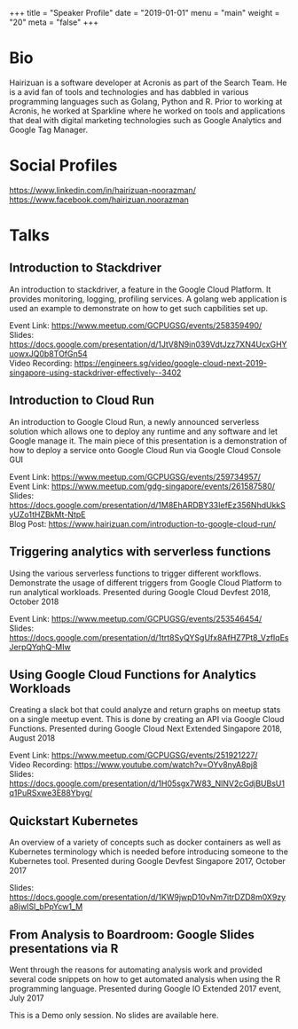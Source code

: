 +++
title = "Speaker Profile"
date = "2019-01-01"
menu = "main"
weight = "20"
meta = "false"
+++

# Bio

Hairizuan is a software developer at Acronis as part of the Search Team. He is a avid fan of tools and technologies and has dabbled in various programming languages such as Golang, Python and R. Prior to working at Acronis, he worked at Sparkline where he worked on tools and applications that deal with digital marketing technologies such as Google Analytics and Google Tag Manager.

# Social Profiles

https://www.linkedin.com/in/hairizuan-noorazman/
https://www.facebook.com/hairizuan.noorazman

# Talks

## Introduction to Stackdriver

An introduction to stackdriver, a feature in the Google Cloud Platform. It provides monitoring, logging, profiling services. A golang web application is used an example to demonstrate on how to get such capbilities set up.

Event Link: https://www.meetup.com/GCPUGSG/events/258359490/  
Slides: https://docs.google.com/presentation/d/1JtV8N9in039VdtJzz7XN4UcxGHYuowxJQ0b8TOfGn54  
Video Recording: https://engineers.sg/video/google-cloud-next-2019-singapore-using-stackdriver-effectively--3402

## Introduction to Cloud Run

An introduction to Google Cloud Run, a newly announced serverless solution which allows one to deploy any runtime and any software and let Google manage it. The main piece of this presentation is a demonstration of how to deploy a service onto Google Cloud Run via Google Cloud Console GUI

Event Link: https://www.meetup.com/GCPUGSG/events/259734957/  
Event Link: https://www.meetup.com/gdg-singapore/events/261587580/  
Slides: https://docs.google.com/presentation/d/1M8EhARDBY33IefEz356NhdUkkSyUZo1tHZBkMt-NtpE  
Blog Post: https://www.hairizuan.com/introduction-to-google-cloud-run/

## Triggering analytics with serverless functions

Using the various serverless functions to trigger different workflows. Demonstrate the usage of different triggers from Google Cloud Platform to run analytical workloads. Presented during Google Cloud Devfest 2018, October 2018

Event Link: https://www.meetup.com/GCPUGSG/events/253546454/  
Slides: https://docs.google.com/presentation/d/1trt8SyQYSgUfx8AfHZ7Pt8_VzfIqEsJerpQYqhQ-MIw

## Using Google Cloud Functions for Analytics Workloads

Creating a slack bot that could analyze and return graphs on meetup stats on a single meetup event. This is done by creating an API via Google Cloud Functions. Presented during Google Cloud Next Extended Singapore 2018, August 2018

Event Link: https://www.meetup.com/GCPUGSG/events/251921227/  
Video Recording: https://www.youtube.com/watch?v=OYv8nyA8pj8  
Slides: https://docs.google.com/presentation/d/1H05sgx7W83_NlNV2cGdjBUBsU1q1PuRSxwe3E88Ybyg/

## Quickstart Kubernetes

An overview of a variety of concepts such as docker containers as well as Kubernetes terminology which is needed before introducing someone to the Kubernetes tool. Presented during Google Devfest Singapore 2017, October 2017

Slides: https://docs.google.com/presentation/d/1KW9jwpD10vNm7itrDZD8m0X9zya8jwISl_bPpYcw1_M

## From Analysis to Boardroom: Google Slides presentations via R

Went through the reasons for automating analysis work and provided several code snippets on how to get automated analysis when using the R programming language. Presented during Google IO Extended 2017 event, July 2017

This is a Demo only session. No slides are available here.
